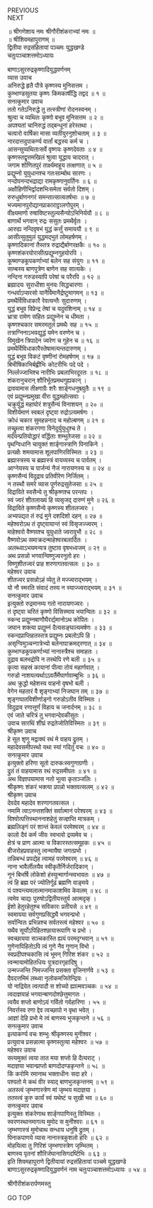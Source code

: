 PREVIOUS  
NEXT  
  
॥ श्रीगणेशाय नमः श्रीगौरीशंकराभ्यां नमः ॥  
॥ श्रीशिवमहापुराणम् ॥  
द्वितीया रुद्रसंहितायां पञ्चमः युद्धखण्डे  
चतुःपञ्चाशत्तमोऽध्यायः  
  
  
बाणाऽसुररुद्रकृष्णादियुद्धवर्णनम्  
व्यास उवाच  
अनिरुद्धे हृतै पौत्रे कृष्णस्य मुनिसत्तम ।  
कुम्भाण्डसुतया कृष्णः किमकार्षीद्धि तद्वद ॥ १ ॥  
सनत्कुमार उवाच  
ततो गतेऽनिरुद्धे तु तत्स्त्रीणां रोदनस्वनम् ।  
श्रुत्वा च व्यथितः कृष्णो बभूव मुनिसत्तम ॥ २ ॥  
अपश्यतां चानिरुद्धं तद्‌बन्धूनां हरेस्तथा ।  
चत्वारो वार्षिका मासा व्यतीयुरनुशोचताम् ॥ ३ ॥  
नारदात्तदुपाकर्ण्य वार्तां बद्धस्य कर्म च ।  
आसन्सुव्यथिताःसर्वे वृष्णयः कृष्णदेवताः ॥ ४ ॥  
कृष्णस्तद्वृत्तमखिलं श्रुत्वा युद्धाय चादरात् ।  
जगाम शोणितपुरं तार्क्ष्यमाहूय तत्क्षणात् ॥ ५ ॥  
प्रद्युम्नो युयुधानश्च गतःसाम्बोथ सारणः ।  
नन्दोपनन्दभद्राद्या रामकृष्णानुवर्तिनः ॥ ६ ॥  
अक्षौहिणीभिर्द्वादशभिःसमेता सर्वतो दिशम् ।  
रुरुधुर्बाणनगरं समन्तात्सात्वतर्षभाः ॥ ७ ॥  
भज्यमानपुरोद्यानप्राकाराट्टालगोपुरम् ।  
वीक्ष्यमाणो रुषाविष्टस्तुल्यसैन्योऽभिनिर्ययौ ॥ ८ ॥  
बाणार्थे भगवान् रुद्रः ससुतः प्रमथैर्वृतः ।  
आरुह्य नन्दिवृषभं युद्धं कर्त्तुं समाययौ ॥ ९ ॥  
आसीत्सुतुमुलं युद्धमद्‌भुतं लोमहर्षणम् ।  
कृष्णादिकानां तैस्तत्र रुद्राद्यैर्बाणरक्षकैः ॥ १० ॥  
कृष्णशंकरयोरासीत्प्रद्युम्नगुहयोरपि ।  
कूष्माण्डकूपकर्णाभ्यां बलेन सह संयुगः ॥ ११ ॥  
साम्बस्य बाणपुत्रेण बाणेन सह सात्यकेः ।  
नन्दिना गरुडस्यापि परेषां च परैरपि ॥ १२ ॥  
ब्रह्मादयः सुराधीशा मुनयः सिद्धचारणाः ।  
गन्धर्वाऽप्सरसो यानैर्विमानैर्द्रष्टुमागमन् ॥ १३ ॥  
प्रमथैर्विविधाकारै रेवत्यन्तैः सुदारुणम् ।  
युद्धं बभूव विप्रेन्द्र तेषां च यदुवंशिनाम् ॥ १४ ॥  
भ्रात्रा रामेण सहितः प्रद्युम्नेन च धीमता ।  
कृष्णश्चकार समरमतुलं प्रमथैः सह ॥ १५ ॥  
तत्राग्निनाऽभवद्युद्धं यमेन वरुणेन च ।  
विमुखेन त्रिपादेन ज्वरेण च गुहेन च ॥ १६ ॥  
प्रमथैर्विविधाकारैस्तेषामत्यन्तदारुणम् ।  
युद्धं बभूव विकटं वृष्णीनां रोमहर्षणम् ॥ १७ ॥  
बिभीषिकाभिर्बह्वीभिः कोटरीभिः पदे पदे ।  
निर्ल्लज्जाभिश्च नारीभिः प्रबलाभिरदूरतः ॥ १८ ॥  
शंकरानुचरान् शौरिर्भूतप्रमथगुह्यकान् ।  
द्रावयामास तीक्ष्णाग्रैः शरैः शार्ङ्‌गधनुश्च्युतैः ॥ १९ ॥  
एवं प्रद्युम्नप्रमुखा वीरा युद्धमहोत्सवाः ।  
चक्रुर्युद्धं महाघोरं शत्रुसैन्यं विनाशयन् ॥ २० ॥  
विशीर्यमाणं स्वबलं दृष्ट्वा रुद्रोऽत्यमर्षणः ।  
क्रोधं चकार सुमहन्ननाद च महोल्बणम् ॥ २१ ॥  
तच्छ्रुत्वा शंकरगणा विनेदुर्युयुधुश्च ते ।  
मर्दयन्प्रतियोद्धारं वर्द्धिताः शम्भुतेजसा ॥ २२ ॥  
पृथग्विधानि चायुक्तं शार्ङ्‌गास्त्राणि पिनाकिने ।  
प्रत्यक्षैः शमयामास शूलपाणिरविस्मितः ॥ २३ ॥  
ब्रह्मास्त्रस्य च ब्रह्मास्त्रं वायव्यस्य च पार्वतम् ।  
आग्नेयस्य च पार्जन्यं नैजं नारायणस्य च ॥ २४ ॥  
कृष्णसैन्यं विदुद्राव प्रतिवीरेण निर्जितम् ।  
न तस्थौ समरे व्यास पूर्णरुद्रसुतेजसा ॥ २५ ॥  
विद्राविते स्वसैन्ये तु श्रीकृष्णश्च परन्तपः ।  
स्वं ज्वरं शीतलाख्यं हि व्यसृजद् दारुणं मुने ॥ २६ ॥  
विद्राविते कृष्णसैन्ये कृष्णस्य शीतलज्वरः ।  
अभ्यपद्यत तं रुद्रं मुने दशदिशो दहन् ॥ २७ ॥  
महेश्वरोऽथ तं दृष्ट्वायान्तं स्वं विसृजज्ज्वरम् ।  
माहेश्वरो वैष्णवश्च युयुधाते ज्वरावुभौ ॥ २८ ॥  
वैष्णवोऽथ समाक्रदन्माहेश्वरबलार्दितः ।  
अलब्ध्वाऽभयमन्यत्र तुष्टाव वृषभध्वजम् ॥ २९ ॥  
अथ प्रसन्नो भगवान्विष्णुज्वरनुतो हरः ।  
विष्णुशीतज्वरं प्राह शरणागतवत्सलः ॥ ३० ॥  
महेश्वर उवाच  
शीतज्वर प्रसन्नोऽहं व्येतु ते मज्ज्वराद्‌भयम् ।  
यो नौ स्मरति संवादं तस्य न स्याज्ज्वराद्‌भयम् ॥ ३१ ॥  
सनत्कुमार उवाच  
इत्युक्तो रुद्रमानम्य गतो नारायणज्वरः ।  
तं दृष्ट्वा चरितं कृष्णो विसिस्माय भयान्वितः ॥ ३२ ॥  
स्कन्द प्रद्युम्नबाणौघैरर्द्यमानोऽथ कोपितः ।  
जघान शक्त्या प्रद्युम्नं दैत्यसङ्‌घात्यमर्षणः ॥ ३३ ॥  
स्कन्दप्राप्तिहतस्तत्र प्रद्युम्नः प्रबलोऽपि हि ।  
असृग्विमुञ्चन्गात्रेभ्यो बलेनापाक्रमद्‌रणात् ॥ ३४ ॥  
कुम्भाण्डकूपकर्णाभ्यां नानास्त्रैश्च समाहतः ।  
दुद्राव बलभद्रोपि न तस्थेपि रणे बली ॥ ३५ ॥  
कृत्वा सहस्रं कायानां पीत्वा तोयं महार्णवात् ।  
गरुडो नाशयत्यर्थाऽऽवर्तैर्मेघार्णवाम्बुभिः ॥ ३६ ॥  
अथ क्रुद्धो महेशस्य वाहनो वृषभो बली ।  
वेगेन महतारं वै शृङ्‌गाभ्यां निजघान तम् ॥ ३७ ॥  
शृङ्‌गघातविशीर्णाङ्‌गो गरुडोऽतीव विस्मितः ।  
विदुद्राव रणात्तूर्णं विहाय च जनार्दनम् ॥ ३८ ॥  
एवं जाते चरित्रं तु भगवान्देवकीसुतः ।  
उवाच सारथिं शीघ्रं रुद्रतेजोतिविस्मितः ॥ ३९ ॥  
श्रीकृष्ण उवाच  
हे सूत शृणु मद्वाक्यं रथं मे वाहय द्रुतम् ।  
महादेवसमीपस्थो यथा स्यां गदितुं वचः ॥ ४० ॥  
सनत्कुमार उवाच  
इत्युक्तो हरिणा सूतो दारुकःस्वगुणाग्रणीः ।  
द्रुतं तं वाहयामास रथं रुद्रसमीपतः ॥ ४१ ॥  
अथ विज्ञापयामास नतो भूत्वा कृताञ्जलिः ।  
श्रीकृष्णः शंकरं भक्त्या प्रपन्नो भक्तवत्सलम् ॥ ४२ ॥  
श्रीकृष्ण उवाच  
देवदेव महादेव शरणागतवत्सल ।  
नमामि त्वाऽनन्तशक्तिं सर्वात्मानं परेश्वरम् ॥ ४३ ॥  
विश्वोत्पत्तिस्थाननाशहेतुं सज्ज्ञप्ति मात्रकम् ।  
ब्रह्मलिङ्‌गं परं शान्तं केवलं परमेश्वरम् ॥ ४४ ॥  
कालो दैवं कर्म जीवः स्वभावो द्रव्यमेव च ।  
क्षेत्रं च प्राण आत्मा च विकारस्तत्समूहकः ॥ ४५ ॥  
बीजरोहप्रवाहस्तु त्वन्मायैषा जगत्प्रभो ।  
तन्निबन्धं प्रपद्येह त्वामहं परमेश्वरम् ॥ ४६ ॥  
नाना भावैर्लीलयैव स्वीकृतैर्निर्जरादिकान् ।  
नूनं बिभर्षि लोकेशो हंस्युन्मार्गान्स्वभावतः ॥ ४७ ॥  
त्वं हि ब्रह्म परं ज्योतिर्गूढं ब्रह्मणि वाङ्‌मये ।  
यं पश्यन्त्यमलात्मानमाकाशमिव केवलम् ॥ ४८ ॥  
त्वमेव चाद्यः पुरुषोऽद्वितीयस्तुर्य आत्मदृक् ।  
ईशो हेतुरहेतुश्च सविकारः प्रतीयसे ॥ ४९ ॥  
स्वमायया सर्वगुणप्रसिद्ध्यै भगवन्प्रभो ।  
सर्वान्वितः प्रभिन्नश्च सर्वतस्त्वं महेश्वर ॥ ५० ॥  
यथैव सूर्योऽपिहितश्छायारूपाणि च प्रभो ।  
स्वच्छायया सञ्चकास्ति ह्ययं परमदृग्भवान् ॥ ५१ ॥  
गुणेनापिहितोऽपि त्वं गुणे नैव गुणान् विभो ।  
स्वप्रदीपश्चकासि त्वं भूमन् गिरिश शंकर ॥ ५२ ॥  
त्वन्मायामोहितधियः पुत्रदारगृहादिषु ।  
उन्मज्जन्ति निमज्जन्ति प्रसक्ता वृजिनार्णवे ॥ ५३ ॥  
दैवदत्तमिमं लब्ध्वा नृलोकमजितेन्द्रियः ।  
यो नाद्रियेत त्वत्पादौ स शोच्यो ह्यात्मवञ्चकः ॥ ५४ ॥  
त्वदाज्ञयाहं भगवान्बाणदोश्छेत्तुमागतः ।  
त्वयैव शप्तो बाणोऽयं गर्वितो गर्वहारिणा । ५५ ॥  
निवर्त्तस्व रणा द्देव त्वच्छापो न वृथा भवेत् ।  
आज्ञां देहि प्रभो मे त्वं बाणस्य भुजकृन्तने ॥ ५६ ॥  
सनत्कुमार उवाच  
इत्याकर्ण्य वचः शम्भुः श्रीकृष्णस्य मुनीश्वर ।  
प्रत्युवाच प्रसन्नात्मा कृष्णस्तुत्या महेश्वरः ॥ ५७ ॥  
महेश्वर उवाच  
सत्यमुक्तं त्वया तात मया शप्तो हि दैत्यराट् ।  
मदाज्ञया भवान्प्राप्तो बाणदोदण्डकृन्तने ॥ ५८ ॥  
किं करोमि रमानाथ भक्ताधीनः सदा हरे ।  
पश्यतो मे कथं वीर स्याद्‌ बाणभुजकृन्तनम् ॥ ५९ ॥  
अतस्त्वं जृम्भणास्त्रेण मां जृम्भय मदाज्ञया ।  
ततस्त्वं कुरु कार्यं स्वं यथेष्टं च सुखी भव ॥ ६० ॥  
सनत्कुमार उवाच  
इत्युक्तः शंकरेणाथ शार्ङ्‌गपाणिस्तु विस्मितः ।  
स्वरणस्थानमागत्य मुमोद स मुनीश्वरः ॥ ६१ ॥  
जृम्भणास्त्रं मुमोचाथ सन्धाय धनुषि द्रुतम् ।  
पिनाकपाणये व्यास नानास्त्रकुशलो हरिः ॥ ६२ ॥  
मोहयित्वा तु गिरिशं जृम्भणास्त्रेण जृम्भितम् ।  
बाणस्य पृतनां शौरिर्जघानासिगदर्ष्टिभिः ॥ ६३ ॥  
इति शिवमहापुराणे द्वितीयायां रुद्रसंहितायां पञ्चमे युद्धखण्डे  
बाणाऽसुररुद्रकृष्णादियुद्धवर्णनं नाम चतुःपञ्चाशत्तमोऽध्यायः ॥ ५४ ॥  
  
  
श्रीगौरीशंकरार्पणमस्तु  
  
GO TOP
